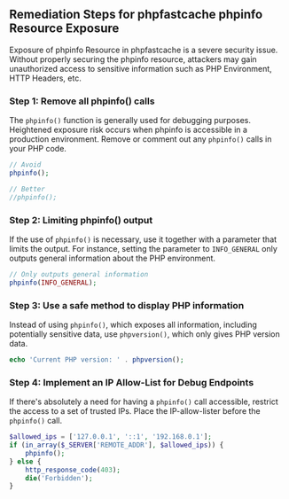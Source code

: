 

## Remediation Steps for phpfastcache phpinfo Resource Exposure
Exposure of phpinfo Resource in phpfastcache is a severe security issue. Without properly securing the phpinfo resource, attackers may gain unauthorized access to sensitive information such as PHP Environment, HTTP Headers, etc.

### Step 1: Remove all phpinfo() calls
The `phpinfo()` function is generally used for debugging purposes. Heightened exposure risk occurs when phpinfo is accessible in a production environment. Remove or comment out any `phpinfo()` calls in your PHP code.
```php
// Avoid
phpinfo();

// Better
//phpinfo();
```

### Step 2: Limiting phpinfo() output
If the use of `phpinfo()` is necessary, use it together with a parameter that limits the output. For instance, setting the parameter to `INFO_GENERAL` only outputs general information about the PHP environment.
```php
// Only outputs general information
phpinfo(INFO_GENERAL);
```

### Step 3: Use a safe method to display PHP information
Instead of using `phpinfo()`, which exposes all information, including potentially sensitive data, use `phpversion()`, which only gives PHP version data.
```php
echo 'Current PHP version: ' . phpversion();
```

### Step 4: Implement an IP Allow-List for Debug Endpoints
If there's absolutely a need for having a `phpinfo()` call accessible, restrict the access to a set of trusted IPs. Place the IP-allow-lister before the `phpinfo()` call.
```php
$allowed_ips = ['127.0.0.1', '::1', '192.168.0.1'];
if (in_array($_SERVER['REMOTE_ADDR'], $allowed_ips)) {
    phpinfo();
} else {
    http_response_code(403);
    die('Forbidden');
}
```